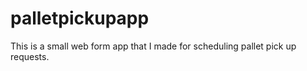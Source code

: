 # palletpickupapp
This is a small web form app that I made for scheduling pallet pick up requests. 
